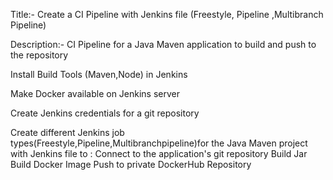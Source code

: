 Title:- Create a CI Pipeline with Jenkins file (Freestyle, Pipeline ,Multibranch Pipeline)

Description:- CI Pipeline for a Java Maven application to build and push to the repository

Install Build Tools (Maven,Node) in Jenkins

Make Docker available on Jenkins server

Create Jenkins credentials for a git repository

Create different Jenkins job types(Freestyle,Pipeline,Multibranchpipeline)for the Java Maven project with Jenkins file to : Connect to the application's git repository Build Jar Build Docker Image Push to private DockerHub Repository
